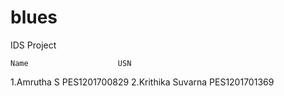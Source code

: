 # blues
IDS Project

    Name                    USN
1.Amrutha S             PES1201700829
2.Krithika Suvarna      PES1201701369
